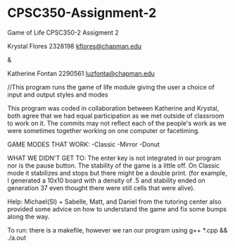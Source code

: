 # CPSC350-Assignment-2
Game of Life
CPSC350-2
Assigment 2

Krystal Flores
2328198
kflores@chapman.edu

&

Katherine Fontan
2290561
luzfonta@chapman.edu

//This program runs the game of life module giving the user a choice of input and output styles and modes

This program was coded in collaboration between Katherine and Krystal, both agree that we had equal participation as we met outside of classroom to work on it. The commits may not reflect each of the people's work as we were sometimes together working on one computer or facetiming.

GAME MODES THAT WORK:
-Classic
-Mirror
-Donut

WHAT WE DIDN'T GET TO:
The enter key is not integrated in our program nor is the pause button. The stability of the game is a little off. On Classic mode it stabilizes and stops but there might be a double print. (for example, I generated a 10x10 board with a density of .5 and stability ended on generation 37 even thought there were still cells that were alive).

Help: Michael(SI) + Sabelle, Matt, and Daniel from the tutoring center also provided some advice on how to understand the game and fix some bumps along the way.


To run: there is a makefile, however we ran our program using g++ *.cpp && ./a.out
